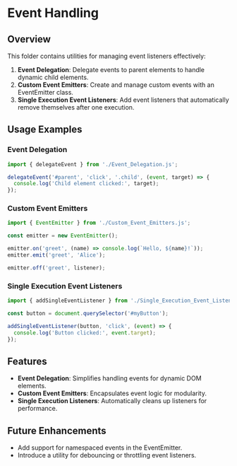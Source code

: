 # Event Handling

## Overview
This folder contains utilities for managing event listeners effectively:
1. **Event Delegation**: Delegate events to parent elements to handle dynamic child elements.
2. **Custom Event Emitters**: Create and manage custom events with an EventEmitter class.
3. **Single Execution Event Listeners**: Add event listeners that automatically remove themselves after one execution.

## Usage Examples

### Event Delegation
```javascript
import { delegateEvent } from './Event_Delegation.js';

delegateEvent('#parent', 'click', '.child', (event, target) => {
  console.log('Child element clicked:', target);
});
```

### Custom Event Emitters
```javascript
import { EventEmitter } from './Custom_Event_Emitters.js';

const emitter = new EventEmitter();

emitter.on('greet', (name) => console.log(`Hello, ${name}!`));
emitter.emit('greet', 'Alice');

emitter.off('greet', listener);
```

### Single Execution Event Listeners
```javascript
import { addSingleEventListener } from './Single_Execution_Event_Listeners.js';

const button = document.querySelector('#myButton');

addSingleEventListener(button, 'click', (event) => {
  console.log('Button clicked:', event.target);
});
```

## Features
- **Event Delegation**: Simplifies handling events for dynamic DOM elements.
- **Custom Event Emitters**: Encapsulates event logic for modularity.
- **Single Execution Listeners**: Automatically cleans up listeners for performance.

## Future Enhancements
- Add support for namespaced events in the EventEmitter.
- Introduce a utility for debouncing or throttling event listeners.
